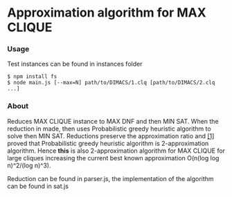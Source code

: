 # Approximation algorithm for MAX CLIQUE

### Usage
Test instances can be found in instances folder
```console
$ npm install fs
$ node main.js [--max=N] path/to/DIMACS/1.clq [path/to/DIMACS/2.clq ...]
```

### About
Reduces MAX CLIQUE instance to MAX DNF and then MIN SAT.
When the reduction in made, then uses Probabilistic greedy heuristic algorithm to solve then MIN SAT.
Reductions preserve the approximation ratio and [[1]](https://epubs.siam.org/doi/pdf/10.1137/S0895480191220836) proved that
Probabilistic greedy heuristic algorithm is 2-approximation algorithm.
Hence __this__ is also 2-approximation algorithm for MAX CLIQUE for large cliques
increasing the current best known approximation O(n(log log n)^2/(log n)^3).

Reduction can be found in parser.js, the implementation of the algorithm can be found in sat.js
